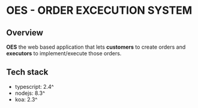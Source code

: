 # OES - ORDER EXCECUTION SYSTEM

## Overview
**OES** the web based application that lets **customers** to create orders and **executors** to implement/execute those orders.


## Tech stack
* typescript: 2.4^
* nodejs: 8.3^
* koa: 2.3^

